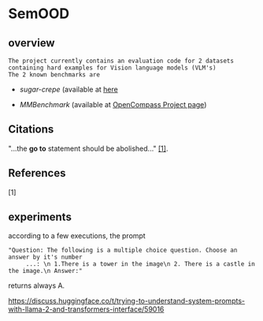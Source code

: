 # SemOOD
## overview
    The project currently contains an evaluation code for 2 datasets containing hard examples for Vision language models (VLM's)
    The 2 known benchmarks are                                                                                 
- *sugar-crepe* (available at [here](https://github.com/RAIVNLab/sugar-crepe)
 
- *MMBenchmark* (available at [OpenCompass Project page](https://opencompass.org.cn/mmbench))
## Citations


"...the **go to** statement should be abolished..." [[1]](#1).

## References
<a id="1">[1]</a> 



## experiments


according to a few executions, the prompt
```pyhton
"Question: The following is a multiple choice question. Choose an answer by it's number
     ...: \n 1.There is a tower in the image\n 2. There is a castle in the image.\n Answer:"
```
returns always A.

https://discuss.huggingface.co/t/trying-to-understand-system-prompts-with-llama-2-and-transformers-interface/59016
